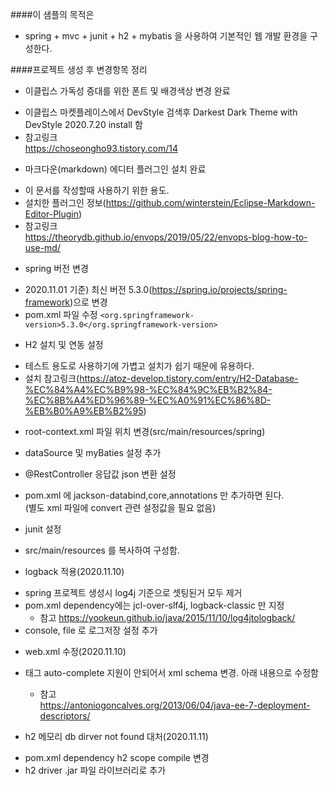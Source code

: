 ####이 샘플의 목적은
 - spring + mvc + junit + h2 + mybatis 을 사용하여 기본적인 웹 개발 환경을 구성한다.

####프로젝트 생성 후 변경항목 정리
 + 이클립스 가독성 증대를 위한 폰트 및 배경색상 변경 완료
  - 이클립스 마켓플레이스에서 DevStyle 검색후 Darkest Dark Theme with DevStyle 2020.7.20 install 함
  - 참고링크   
    https://choseongho93.tistory.com/14

 + 마크다운(markdown) 에디터 플러그인 설치 완료
  - 이 문서를 작성할때 사용하기 위한 용도.
  - 설치한 플러그인 정보(https://github.com/winterstein/Eclipse-Markdown-Editor-Plugin)
  - 참고링크   
    https://theorydb.github.io/envops/2019/05/22/envops-blog-how-to-use-md/

 + spring 버전 변경
  - 2020.11.01 기준) 최신 버전 5.3.0(https://spring.io/projects/spring-framework)으로 변경
  - pom.xml 파일 수정 
    `<org.springframework-version>5.3.0</org.springframework-version>`

 + H2 설치 및 연동 설정
  - 테스트 용도로 사용하기에 가볍고 설치가 쉽기 때문에 유용하다.
  - 설치 참고링크(https://atoz-develop.tistory.com/entry/H2-Database-%EC%84%A4%EC%B9%98-%EC%84%9C%EB%B2%84-%EC%8B%A4%ED%96%89-%EC%A0%91%EC%86%8D-%EB%B0%A9%EB%B2%95)

 + root-context.xml 파일 위치 변경(src/main/resources/spring)
  - dataSource 및 myBaties 설정 추가
 
 + @RestController 응답값 json 변환 설정
  - pom.xml 에 jackson-databind,core,annotations 만 추가하면 된다.  
    (별도 xml 파일에 convert 관련 설정값을 필요 없음)
    
 + junit 설정
  - src/main/resources 를 복사하여 구성함.
  
 + logback 적용(2020.11.10)
  - spring 프로젝트 생성시 log4j 기준으로 셋팅된거 모두 제거
  - pom.xml dependency에는 jcl-over-slf4j, logback-classic 만 지정
    * 참고 https://yookeun.github.io/java/2015/11/10/log4jtologback/
  - console, file 로 로그저장 설정 추가 
 
 + web.xml 수정(2020.11.10)
  - <filter> 태그 auto-complete 지원이 안되어서 xml schema 변경.
     아래 내용으로 수정함
     <web-app xmlns="http://xmlns.jcp.org/xml/ns/javaee"
         xmlns:xsi="http://www.w3.org/2001/XMLSchema-instance"
         xsi:schemaLocation="http://xmlns.jcp.org/xml/ns/javaee http://xmlns.jcp.org/xml/ns/javaee/web-app_3_1.xsd"
         version="3.1">
     </web-app>
     * 참고  
       https://antoniogoncalves.org/2013/06/04/java-ee-7-deployment-descriptors/
       
 + h2 메모리 db dirver not found 대처(2020.11.11)
  - pom.xml dependency h2 scope compile 변경
  - h2 driver .jar 파일 라이브러리로 추가